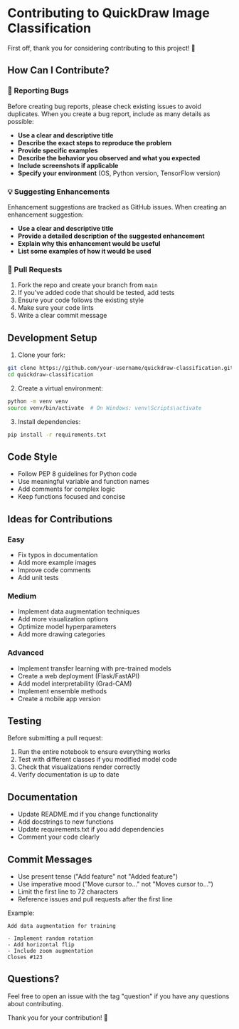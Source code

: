 # Contributing to QuickDraw Image Classification

First off, thank you for considering contributing to this project! 🎉

## How Can I Contribute?

### 🐛 Reporting Bugs

Before creating bug reports, please check existing issues to avoid duplicates. When you create a bug report, include as many details as possible:

- **Use a clear and descriptive title**
- **Describe the exact steps to reproduce the problem**
- **Provide specific examples**
- **Describe the behavior you observed and what you expected**
- **Include screenshots if applicable**
- **Specify your environment** (OS, Python version, TensorFlow version)

### 💡 Suggesting Enhancements

Enhancement suggestions are tracked as GitHub issues. When creating an enhancement suggestion:

- **Use a clear and descriptive title**
- **Provide a detailed description of the suggested enhancement**
- **Explain why this enhancement would be useful**
- **List some examples of how it would be used**

### 🔧 Pull Requests

1. Fork the repo and create your branch from `main`
2. If you've added code that should be tested, add tests
3. Ensure your code follows the existing style
4. Make sure your code lints
5. Write a clear commit message

## Development Setup

1. Clone your fork:
```bash
git clone https://github.com/your-username/quickdraw-classification.git
cd quickdraw-classification
```

2. Create a virtual environment:
```bash
python -m venv venv
source venv/bin/activate  # On Windows: venv\Scripts\activate
```

3. Install dependencies:
```bash
pip install -r requirements.txt
```

## Code Style

- Follow PEP 8 guidelines for Python code
- Use meaningful variable and function names
- Add comments for complex logic
- Keep functions focused and concise

## Ideas for Contributions

### Easy
- Fix typos in documentation
- Add more example images
- Improve code comments
- Add unit tests

### Medium
- Implement data augmentation techniques
- Add more visualization options
- Optimize model hyperparameters
- Add more drawing categories

### Advanced
- Implement transfer learning with pre-trained models
- Create a web deployment (Flask/FastAPI)
- Add model interpretability (Grad-CAM)
- Implement ensemble methods
- Create a mobile app version

## Testing

Before submitting a pull request:

1. Run the entire notebook to ensure everything works
2. Test with different classes if you modified model code
3. Check that visualizations render correctly
4. Verify documentation is up to date

## Documentation

- Update README.md if you change functionality
- Add docstrings to new functions
- Update requirements.txt if you add dependencies
- Comment your code clearly

## Commit Messages

- Use present tense ("Add feature" not "Added feature")
- Use imperative mood ("Move cursor to..." not "Moves cursor to...")
- Limit the first line to 72 characters
- Reference issues and pull requests after the first line

Example:
```
Add data augmentation for training

- Implement random rotation
- Add horizontal flip
- Include zoom augmentation
Closes #123
```

## Questions?

Feel free to open an issue with the tag "question" if you have any questions about contributing.

Thank you for your contribution! 🙌

